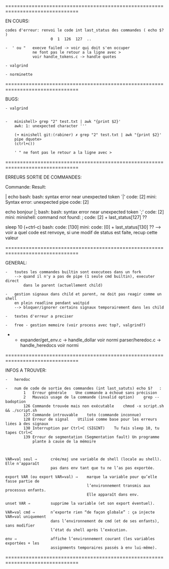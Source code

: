 
===============================================================================

EN COURS:

	codes d'erreur:	renvoi le code int last_status des commandes ( echo $? )
						0  1  126  127  ..

	-  ' ou "	execve failed -> voir qui doit s'en occuper
				ne font pas le retour a la ligne avec > 
				voir handle_tokens.c -> handle quotes

	- valgrind
	
	- norminette

===============================================================================

BUGS:

	- valgrind


	-	minishell> grep "2" test.txt | awk "{print $2}'
		awk: 1: unexpected character '''

		(➜ minishell git:(rabiner) ✗ grep "2" test.txt | awk "{print $2}'
		pipe dquote> 
		(ctrl+c))

		' " ne font pas le retour a la ligne avec > 



===============================================================================

ERREURS SORTIE DE COMMANDES:

Commande:			Result:

| echo				bash:	bash: syntax error near unexpected token `|'
							code: [2]
					mini:	Syntax error: unexpected pipe
							code: [2]
							
echo bonjour |;		bash:	bash: syntax error near unexpected token `;'
							code: [2]
					mini:	minishell: command not found: ;
							code: [2] + last_status[127] ??

sleep 10 (+ctrl-c)	bash:	code: [130]
					mini:	code: [0] + last_status[130] ??
								--> voir a quel code est renvoye, si une modif
									de status est faite, recup cette valeur


===============================================================================

GENERAL:

	-	toutes les commandes builtin sont executees dans un fork
		--> quand il n'y a pas de pipe (1 seule cmd builtin), executer direct
			dans le parent (actuellement child)

	-	gestion signaux dans child et parent, ne doit pas reagir comme un shell
		en plein readline pendant waitpid
		--> bloquer/ignorer certains signaux temporairement dans les child
	
	-	textes d'erreur a preciser

	-	free - gestion memoire (voir process avec top?, valgrind?)


-	-	expander/get_env.c -> handle_dollar voir normi
		parser/heredoc.c -> handle_heredocs voir normi


===============================================================================

INFOS A TROUVER:

	-	heredoc

	- 	num de code de sortie des commandes (int last_satuts) echo $?	:
			1	Erreur générale    Une commande a échoué sans précision
			2	Mauvais usage de la commande (invalid option)    grep --badoption
			126 Commande trouvée mais non exécutable    chmod -x script.sh && ./script.sh
			127 Commande introuvable    toto (commande inconnue)
			128 Erreur de signal    Utilisé comme base pour les erreurs liées à des signaux
			130 Interruption par Ctrl+C (SIGINT)    Tu fais sleep 10, tu tapes Ctrl+C
			139	Erreur de segmentation (Segmentation fault) Un programme
				plante à cause de la mémoire



	VAR=val seul ⇒		crée/maj une variable de shell (locale au shell). Elle n’apparaît
						pas dans env tant que tu ne l’as pas exportée.

	export VAR (ou export VAR=val) ⇒	marque la variable pour qu’elle fasse partie de 
										l’environnement transmis aux processus enfants. 
										Elle apparaît dans env.

	unset VAR ⇒			supprime la variable (et son export éventuel).

	VAR=val cmd ⇒		n’exporte rien “de façon globale” : ça injecte VAR=val uniquement
						dans l’environnement de cmd (et de ses enfants), sans modifier
						l’état du shell après l’exécution.

	env ⇒ 				affiche l’environnement courant (les variables exportées + les
						assignments temporaires passés à env lui‑même).


===============================================================================
